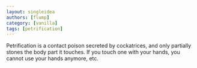 ```yaml
---
layout: singleidea
authors: [flump]
category: [vanilla]
tags: [petrification]
---
```

Petrification is a contact poison secreted by cockatrices, and only partially stones the body part it touches. If you touch one with your hands, you cannot use your hands anymore, etc.
